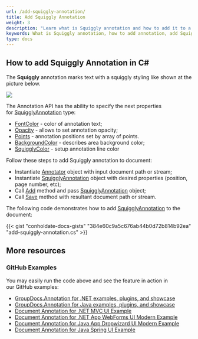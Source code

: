 ```yaml
---
url: /add-squiggly-annotation/
title: Add Squiggly Annotation
weight: 3
description: "Learn what is Squiggly annotation and how to add it to a document programmatically using GroupDocs.Annotation API which is a part of Conholdate.Total for .NET."
keywords: What is Squiggly annotation, how to add annotation, add Squiggly annotation
type: docs
---
```


## How to add Squiggly Annotation in C# 
The **Squiggly** annotation marks text with a squiggly styling like shown at the picture below. 

![](https://docs.groupdocs.com/annotation/net/images/add-squiggly-annotation.png)

The Annotation API has the ability to specify the next properties for [SquigglyAnnotation](https://apireference.groupdocs.com/net/annotation/groupdocs.annotation.models.annotationmodels/squigglyannotation) type:

*   [FontColor](https://apireference.groupdocs.com/annotation/net/groupdocs.annotation.models.annotationmodels/squigglyannotation/properties/fontcolor) - color of annotation text;
*   [Opacity](https://apireference.groupdocs.com/annotation/net/groupdocs.annotation.models.annotationmodels/squigglyannotation/properties/opacity) - allows to set annotation opacity;
*   [Points](https://apireference.groupdocs.com/annotation/net/groupdocs.annotation.models.annotationmodels/squigglyannotation/properties/points) - annotation positions set by array of points.  
*   [BackgroundColor](https://apireference.groupdocs.com/annotation/net/groupdocs.annotation.models.annotationmodels/textfieldannotation/properties/backgroundcolor) - describes area background color;
*   [SquigglyColor](https://apireference.groupdocs.com/annotation/net/groupdocs.annotation.models.annotationmodels/squigglyannotation/properties/squigglycolor) - setup annotation line color

Follow these steps to add Squiggly annotation to document:

*   Instantiate [Annotator](https://apireference.groupdocs.com/net/annotation/groupdocs.annotation/annotator) object with input document path or stream;
*   Instantiate [SquigglyAnnotation](https://apireference.groupdocs.com/net/annotation/groupdocs.annotation.models.annotationmodels/squigglyannotation) object with desired properties (position, page number, etc);
*   Call [Add](https://apireference.groupdocs.com/net/annotation/groupdocs.annotation/annotator/methods/add) method and pass [SquigglyAnnotation](https://apireference.groupdocs.com/net/annotation/groupdocs.annotation.models.annotationmodels/squigglyannotation) object;
*   Call [Save](https://apireference.groupdocs.com/net/annotation/groupdocs.annotation/annotator/methods/save/index) method with resultant document path or stream.

The following code demonstrates how to add [SquigglyAnnotation](https://apireference.groupdocs.com/net/annotation/groupdocs.annotation.models.annotationmodels/squigglyannotation) to the document:

{{< gist "conholdate-docs-gists" "384e60c9a5c676ab44b0d72b814b92ea" "add-squiggly-annotation.cs" >}}
    

## More resources
### GitHub Examples
You may easily run the code above and see the feature in action in our GitHub examples:

*   [GroupDocs.Annotation for .NET examples, plugins, and showcase](https://github.com/groupdocs-annotation/GroupDocs.Annotation-for-.NET)
*   [GroupDocs.Annotation for Java examples, plugins, and showcase](https://github.com/groupdocs-annotation/GroupDocs.Annotation-for-Java)
*   [Document Annotation for .NET MVC UI Example](https://github.com/groupdocs-annotation/GroupDocs.Annotation-for-.NET-MVC)
*   [Document Annotation for .NET App WebForms UI Modern Example](https://github.com/groupdocs-annotation/GroupDocs.Annotation-for-.NET-WebForms)
*   [Document Annotation for Java App Dropwizard UI Modern Example](https://github.com/groupdocs-annotation/GroupDocs.Annotation-for-Java-Dropwizard)
*   [Document Annotation for Java Spring UI Example](https://github.com/groupdocs-annotation/GroupDocs.Annotation-for-Java-Spring)
    


